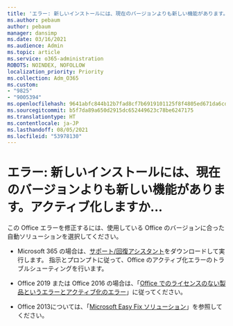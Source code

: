 ```yaml
---
title: 'エラー: 新しいインストールには、現在のバージョンよりも新しい機能があります。アクティブ化しますか...'
ms.author: pebaum
author: pebaum
manager: dansimp
ms.date: 03/16/2021
ms.audience: Admin
ms.topic: article
ms.service: o365-administration
ROBOTS: NOINDEX, NOFOLLOW
localization_priority: Priority
ms.collection: Adm_O365
ms.custom:
- "9825"
- "9005394"
ms.openlocfilehash: 9641abfc844b12b7fad8cf7b6919101125f8f4805ed671da6cd2949d52716eab
ms.sourcegitcommit: b5f7da89a650d2915dc652449623c78be6247175
ms.translationtype: HT
ms.contentlocale: ja-JP
ms.lasthandoff: 08/05/2021
ms.locfileid: "53978130"
---
```

# <a name="error-your-new-install-has-newer-features-than-your-current-version-do-you-want-to-activate"></a>エラー: 新しいインストールには、現在のバージョンよりも新しい機能があります。アクティブ化しますか...

この Office エラーを修正するには、使用している Office のバージョンに合った自動ソリューションを選択してください。

- Microsoft 365 の場合は、[サポート/回復アシスタント](https://aka.ms/SaRA-OfficeActivation-Chat)をダウンロードして実行します。 指示とプロンプトに従って、Office のアクティブ化エラーのトラブルシューティングを行います。

- Office 2019 または Office 2016 の場合は、「[Office でのライセンスのない製品というエラーとアクティブ化のエラー](https://support.microsoft.com/office/0d23d3c0-c19c-4b2f-9845-5344fedc4380#bkmk_fixyourself)」に従ってください。

- Office 2013については、「[Microsoft Easy Fix ソリューション](https://support.microsoft.com/topic/microsoft-easy-fix-solutions-have-been-discontinued-b0f4b5f9-3b5a-bd9e-d75d-d45e2f12e16c)」を参照してください。